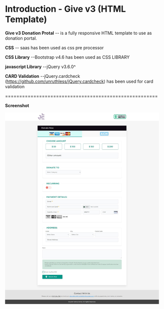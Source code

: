 Introduction - Give v3 (HTML Template)
======================================


**Give v3 Donation Protal** -- is a fully responsive HTML template to use as donation portal.

**CSS** -- saas has been used as css pre processor

**CSS Library** --Bootstrap v4.6 has been used as CSS LIBRARY

**javascript Library** --jQuery v3.6.0^

**CARD Validation** --jQuery.cardcheck (https://github.com/unruthless/jQuery.cardcheck) has been used for card validation

======================================================

**Screenshot**

![image](https://github.com/rashu-pro/give-v3-current/blob/master/screenshot-ui-improved.jpg)
